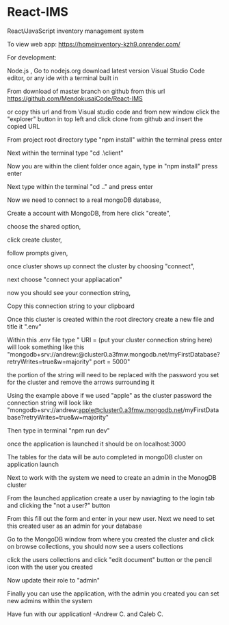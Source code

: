 # React-IMS
React/JavaScript inventory management system

To view web app: 
https://homeinventory-kzh9.onrender.com/

For development:

Node.js , Go to nodejs.org download latest version 
Visual Studio Code editor, or any ide with a terminal built in

From download of master branch on github from this url  https://github.com/MendokusaiCode/React-IMS

or copy this url and from Visual studio code and from new window click the "explorer" button in top left and click clone from github and insert the copied URL

From project root directory type "npm install" within the terminal press enter

Next within the terminal type "cd .\client\"

Now you are within the client folder once again, type in "npm install" press enter

Next type within the terminal "cd .." and press enter

Now we need to connect to a real mongoDB database, 

 Create a account with MongoDB, from here click "create", 

 choose the shared option,

 click create cluster,

 follow prompts given,

 once cluster shows up connect the cluster by choosing "connect",

next choose "connect your appliacation"

now you should see your connection string,

Copy this connection string to your clipboard

Once this cluster is created within the root directory create a new file and title it ".env"

 Within this .env file type 
        " URI = (put your cluster connection string here) will look something like this "mongodb+srv://andrew:<password>@cluster0.a3fmw.mongodb.net/myFirstDatabase?retryWrites=true&w=majority"
        port = 5000"

the <password> portion of the string will need to be replaced with the password you set for the cluster and remove the arrows surrounding it

Using the example above if we used "apple" as the cluster password the connection string will look like "mongodb+srv://andrew:apple@cluster0.a3fmw.mongodb.net/myFirstDatabase?retryWrites=true&w=majority"

Then type in terminal "npm run dev" 

once the application is launched it should be on localhost:3000

The tables for the data will be auto completed in mongoDB cluster on application launch 

Next to work with the system we need to create an admin in the MonogDB cluster

From the launched application create a user by naviagting to the login tab and clicking the "not a user?" button

From this fill out the form and enter in your new user. Next we need to set this created user as an admin for your database

Go to the MongoDB window from where you created the cluster and click on browse collections, you should now see a users collections 

click the users collections and click "edit document" button or the pencil icon with the user you created

Now update their role to "admin"

Finally you can use the application, with the admin you created you can set new admins within the system

Have fun with our application! 
                    -Andrew C. and Caleb C.
